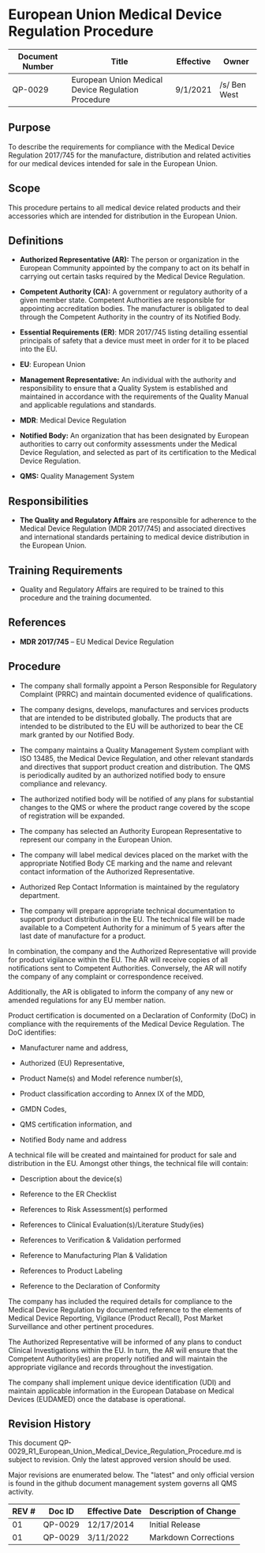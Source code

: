 # European Union Medical Device Regulation Procedure
Document Number|Title|Effective|Owner
---------------|-------------------------------------|----|-----
QP-0029|European Union Medical Device Regulation Procedure|9/1/2021|/s/ Ben West


## Purpose

To describe the requirements for compliance with the Medical Device
Regulation 2017/745 for the manufacture, distribution and related
activities for our medical devices intended for sale in the European
Union.

## Scope

 This procedure pertains to all medical device related products and
 their accessories which are intended for distribution in the European
 Union.

## Definitions

* **Authorized Representative (AR):** The person or organization
         in the European Community appointed by the company to act on
         its behalf in carrying out certain tasks required by the
         Medical Device Regulation.

* **Competent Authority (CA):** A government or regulatory
         authority of a given member state. Competent Authorities are
         responsible for appointing accreditation bodies. The
         manufacturer is obligated to deal through the Competent
         Authority in the country of its Notified Body.

* **Essential Requirements (ER)**: MDR 2017/745 listing detailing
         essential principals of safety that a device must meet in
         order for it to be placed into the EU.

* **EU**: European Union

* **Management Representative:** An individual with the authority
         and responsibility to ensure that a Quality System is
         established and maintained in accordance with the requirements
         of the Quality Manual and applicable regulations and
         standards.

* **MDR**: Medical Device Regulation

* **Notified Body:** An organization that has been designated by
         European authorities to carry out conformity assessments under
         the Medical Device Regulation, and selected as part of its
         certification to the Medical Device Regulation.

* **QMS:** Quality Management System

## Responsibilities

* **The Quality and Regulatory Affairs** are responsible for
         adherence to the Medical Device Regulation (MDR 2017/745) and
         associated directives and international standards pertaining
         to medical device distribution in the European Union.

## Training Requirements 

* Quality and Regulatory Affairs are
         required to be trained to this procedure and the training
         documented.

## References

* **MDR 2017/745** – EU Medical Device Regulation

## Procedure

* The company shall formally appoint a Person Responsible for
         Regulatory Complaint (PRRC) and maintain documented evidence
         of qualifications.

* The company designs, develops, manufactures and services
         products that are intended to be distributed globally. The
         products that are intended to be distributed to the EU will be
         authorized to bear the CE mark granted by our Notified Body.

* The company maintains a Quality Management System compliant with
         ISO 13485, the Medical Device Regulation, and other relevant
         standards and directives that support product creation and
         distribution. The QMS is periodically audited by an authorized
         notified body to ensure compliance and relevancy.

* The authorized notified body will be notified of any plans
             for substantial changes to the QMS or where the product
             range covered by the scope of registration will be
             expanded.

* The company has selected an Authority European Representative to
         represent our company in the European Union.

* The company will label medical devices placed on the market
             with the appropriate Notified Body CE marking and the name
             and relevant contact information of the Authorized
             Representative.

* Authorized Rep Contact Information is maintained by the
             regulatory department.

* The company will prepare appropriate technical documentation
             to support product distribution in the EU. The technical
             file will be made available to a Competent Authority for a
             minimum of 5 years after the last date of manufacture for
             a product.

In combination, the company and the Authorized
             Representative will provide for product vigilance within
             the EU. The AR will receive copies of all notifications
             sent to Competent Authorities. Conversely, the AR will
             notify the company of any complaint or correspondence
             received.

Additionally, the AR is obligated to inform the company of
             any new or amended regulations for any EU member nation.

Product certification is documented on a Declaration of
         Conformity (DoC) in compliance with the requirements of the
         Medical Device Regulation. The DoC identifies:

* Manufacturer name and address,

* Authorized (EU) Representative,

* Product Name(s) and Model reference number(s),

* Product classification according to Annex IX of the MDD,

* GMDN Codes,

* QMS certification information, and

* Notified Body name and address

A technical file will be created and maintained for product
             for sale and distribution in the EU. Amongst other things,
             the technical file will contain:

* Description about the device(s)

* Reference to the ER Checklist

* References to Risk Assessment(s) performed

* References to Clinical Evaluation(s)/Literature Study(ies)

* References to Verification & Validation performed

* Reference to Manufacturing Plan & Validation

* References to Product Labeling

* Reference to the Declaration of Conformity

The company has included the required details for compliance to
         the Medical Device Regulation by documented reference to the
         elements of Medical Device Reporting, Vigilance (Product
         Recall), Post Market Surveillance and other pertinent
         procedures.

The Authorized Representative will be informed of any plans to
         conduct Clinical Investigations within the EU. In turn, the AR
         will ensure that the Competent Authority(ies) are properly
         notified and will maintain the appropriate vigilance and
         records throughout the investigation.

The company shall implement unique device identification (UDI)
         and maintain applicable information in the European Database
         on Medical Devices (EUDAMED) once the database is operational.


## Revision History

This document  QP-0029_R1_European_Union_Medical_Device_Regulation_Procedure.md
is subject to revision. Only the latest approved version should be used.

Major revisions are enumerated below.
The "latest" and only official version is found in the github document management system governs all QMS activity.

REV #|Doc ID|Effective Date|Description of Change
-----|------|--------------|---------------------
01   | QP-0029|12/17/2014|Initial Release
01   | QP-0029|3/11/2022|Markdown Corrections
